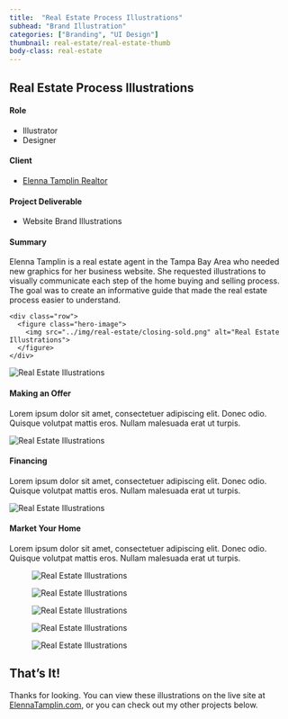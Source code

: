 ```yaml
---
title:  "Real Estate Process Illustrations"
subhead: "Brand Illustration"
categories: ["Branding", "UI Design"]
thumbnail: real-estate/real-estate-thumb
body-class: real-estate
---
```

<section class="container-fluid introduction">
  <div class="container">
    <div class="row">
      <div class="col-sm-12">
        <h1 class="title">Real Estate Process Illustrations</h1>
      </div>
    </div>
    <div class="row">
      <div class="col-md-5">
        <h4>Role</h4>
        <ul>
          <li>Illustrator</li>
          <li>Designer</li>
        </ul>
        <h4>Client</h4>
        <ul>
          <li><a href="www.elennatamplin.com">Elenna Tamplin Realtor</a></li>
        </ul>
        <h4>Project Deliverable</h4>
        <ul>
          <li>Website Brand Illustrations</li>
        </ul>
      </div>
      <div class="col-md-7 description">
        <h4>Summary</h4>
        <p>Elenna Tamplin is a real estate agent in the Tampa Bay Area who needed new graphics for her business website. She requested illustrations to visually communicate each step of the home buying and selling process. The goal was to create an informative guide that made the real estate process easier to understand.</p>
      </div>
    </div>

    <div class="row">
      <figure class="hero-image">
        <img src="../img/real-estate/closing-sold.png" alt="Real Estate Illustrations">
      </figure>
    </div>
  </div>
</section>

<section class="container">
  <div class="row features">
    <div class="col-sm-4 feature">
      <img src="../img/real-estate/make-offer.png" alt="Real Estate Illustrations">
      <h4>Making an Offer</h4>
      <p>Lorem ipsum dolor sit amet, consectetuer adipiscing elit. Donec odio. Quisque volutpat mattis eros. Nullam malesuada erat ut turpis.</p>
    </div>
    <div class="col-sm-4 feature">
      <img src="../img/real-estate/financing.png" alt="Real Estate Illustrations">
      <h4>Financing</h4>
      <p>Lorem ipsum dolor sit amet, consectetuer adipiscing elit. Donec odio. Quisque volutpat mattis eros. Nullam malesuada erat ut turpis.</p>
    </div>
    <div class="col-sm-4 feature">
      <img src="../img/real-estate/marketing.png" alt="Real Estate Illustrations">
      <h4>Market Your Home</h4>
      <p>Lorem ipsum dolor sit amet, consectetuer adipiscing elit. Donec odio. Quisque volutpat mattis eros. Nullam malesuada erat ut turpis.</p>
    </div>
  </div>
</section>
<section class="container-fluid two-up">
  <div class="container">
    <div class="row">
      <figure class="col-sm-6">
        <img src="../img/real-estate/pre-approval.png" alt="Real Estate Illustrations">
      </figure>
      <figure class="col-sm-6">
        <img src="../img/real-estate/inspection.png" alt="Real Estate Illustrations">
      </figure>
    </div>
  </div>
</section>
<section class="container-fluid mobile-gallery">
  <div class="container">
    <div class="row">
      <figure class="col-sm-4">
        <img src="../img/real-estate/mobile-research.png" alt="Real Estate Illustrations">
      </figure>
      <figure class="col-sm-4">
        <img src="../img/real-estate/mobile-showings.png" alt="Real Estate Illustrations">
      </figure>
      <figure class="col-sm-4">
        <img src="../img/real-estate/mobile-offer.png" alt="Real Estate Illustrations">
      </figure>
    </div>
  </div>
</section>
<section class="container-fluid post-closing">
  <div class="container">
    <h2>That’s It!</h2>
    <p>Thanks for looking. You can view these illustrations on the live site at <a href="www.elennatamplin.com/buyers">ElennaTamplin.com</a>, or you can check out my other projects below.</p>
  </div>
</section>
